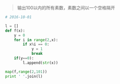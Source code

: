 > 输出100以内的所有素数，素数之间以一个空格隔开

``` python
# 2016-10-01

l = []
def f(x):
    y = 0
    for i in range(2,x):
        if x%i == 0:
            y = 1
            break
    if(y==0):
        l.append(str(x))

map(f,range(2,101))
print ' '.join(l)
```
